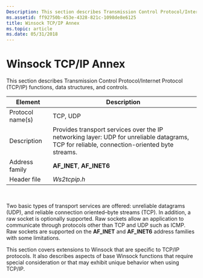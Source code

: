 ```yaml
---
Description: This section describes Transmission Control Protocol/Internet Protocol (TCP/IP) functions, data structures, and controls.
ms.assetid: ff92750b-453e-4328-821c-1098de8e6125
title: Winsock TCP/IP Annex
ms.topic: article
ms.date: 05/31/2018
---
```


# Winsock TCP/IP Annex

This section describes Transmission Control Protocol/Internet Protocol (TCP/IP) functions, data structures, and controls.



| Element          | Description                                                                                                                                 |
|------------------|---------------------------------------------------------------------------------------------------------------------------------------------|
| Protocol name(s) | TCP, UDP                                                                                                                                    |
| Description      | Provides transport services over the IP networking layer: UDP for unreliable datagrams, TCP for reliable, connection-oriented byte streams. |
| Address family   | **AF\_INET**, **AF\_INET6**                                                                                                                 |
| Header file      | *Ws2tcpip.h*                                                                                                                                |



 

Two basic types of transport services are offered: unreliable datagrams (UDP), and reliable connection oriented–byte streams (TCP). In addition, a raw socket is optionally supported. Raw sockets allow an application to communicate through protocols other than TCP and UDP such as ICMP. Raw sockets are supported on the **AF\_INET** and **AF\_INET6** address families with some limitations.

This section covers extensions to Winsock that are specific to TCP/IP protocols. It also describes aspects of base Winsock functions that require special consideration or that may exhibit unique behavior when using TCP/IP.

 

 




